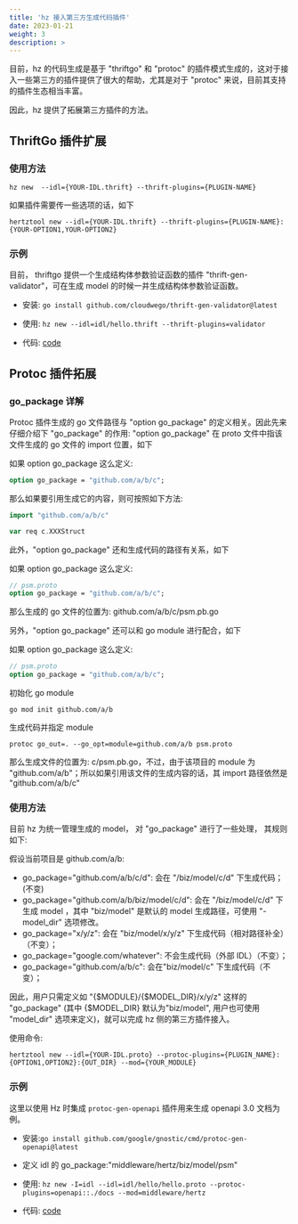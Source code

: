 ```yaml
---
title: 'hz 接入第三方生成代码插件'
date: 2023-01-21
weight: 3
description: >
---
```


目前，hz 的代码生成是基于 "thriftgo" 和 "protoc" 的插件模式生成的，这对于接入一些第三方的插件提供了很大的帮助，尤其是对于 "protoc" 来说，目前其支持的插件生态相当丰富。 

因此，hz 提供了拓展第三方插件的方法。

## ThriftGo 插件扩展

### 使用方法

```shell
hz new  --idl={YOUR-IDL.thrift} --thrift-plugins={PLUGIN-NAME}
```

如果插件需要传一些选项的话，如下

```shell
hertztool new --idl={YOUR-IDL.thrift} --thrift-plugins={PLUGIN-NAME}:{YOUR-OPTION1,YOUR-OPTION2}
```

### 示例

目前， thriftgo 提供一个生成结构体参数验证函数的插件 "thrift-gen-validator"，可在生成 model 的时候一并生成结构体参数验证函数。

- 安装: `go install github.com/cloudwego/thrift-gen-validator@latest`

- 使用: `hz new --idl=idl/hello.thrift --thrift-plugins=validator`

- 代码: [code](https://github.com/cloudwego/hertz-examples/tree/main/hz/plugin/thrift)


## Protoc 插件拓展

### go_package 详解

Protoc 插件生成的 go 文件路径与 "option go_package" 的定义相关。因此先来仔细介绍下 "go_package" 的作用:
"option go_package"  在 proto 文件中指该文件生成的 go 文件的 import 位置，如下


如果 option go_package 这么定义:

```protobuf
option go_package = "github.com/a/b/c";
```

那么如果要引用生成它的内容，则可按照如下方法:

```go
import "github.com/a/b/c"

var req c.XXXStruct
```

此外，"option go_package" 还和生成代码的路径有关系，如下

如果 option go_package 这么定义:

```protobuf
// psm.proto
option go_package = "github.com/a/b/c";
```

那么生成的 go 文件的位置为: github.com/a/b/c/psm.pb.go

另外，"option go_package" 还可以和 go module 进行配合，如下

如果 option go_package 这么定义:

```protobuf
// psm.proto
option go_package = "github.com/a/b/c";
```

初始化 go module
```shell
go mod init github.com/a/b
```

生成代码并指定 module
```shell
protoc go_out=. --go_opt=module=github.com/a/b psm.proto
```

那么生成文件的位置为: c/psm.pb.go，不过，由于该项目的 module 为 "github.com/a/b"；所以如果引用该文件的生成内容的话，其 import 路径依然是 "github.com/a/b/c"


### 使用方法

目前 hz 为统一管理生成的 model， 对 "go_package" 进行了一些处理， 其规则如下:

假设当前项目是 github.com/a/b:
- go_package="github.com/a/b/c/d": 会在 "/biz/model/c/d" 下生成代码；(不变)
- go_package="github.com/a/b/biz/model/c/d": 会在 "/biz/model/c/d" 下生成 model ，其中 "biz/model" 是默认的 model 生成路径，可使用 "-model_dir" 选项修改。
- go_package="x/y/z": 会在 "biz/model/x/y/z" 下生成代码（相对路径补全）（不变）；
- go_package="google.com/whatever": 不会生成代码（外部 IDL）（不变）；
- go_package="github.com/a/b/c": 会在"biz/model/c" 下生成代码（不变）；


因此，用户只需定义如 "{$MODULE}/{$MODEL_DIR}/x/y/z" 这样的 "go_package" (其中 {$MODEL_DIR} 默认为"biz/model", 用户也可使用 "model_dir" 选项来定义)，就可以完成 hz 侧的第三方插件接入。

使用命令:

```shell
hertztool new --idl={YOUR-IDL.proto} --protoc-plugins={PLUGIN_NAME}:{OPTION1,OPTION2}:{OUT_DIR} --mod={YOUR_MODULE}
```

### 示例

这里以使用 Hz 时集成 `protoc-gen-openapi` 插件用来生成 openapi 3.0 文档为例。

- 安装:`go install github.com/google/gnostic/cmd/protoc-gen-openapi@latest`
  
- 定义 idl 的 go_package:"middleware/hertz/biz/model/psm"
  
- 使用: `hz new -I=idl --idl=idl/hello/hello.proto --protoc-plugins=openapi::./docs --mod=middleware/hertz`

- 代码: [code](https://github.com/cloudwego/hertz-examples/tree/main/hz/plugin/proto)
